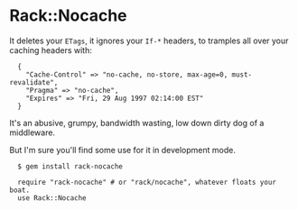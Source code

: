 # Rack::Nocache

It deletes your `ETags`, it ignores your `If-*` headers, to tramples all over your caching headers with:

      {
        "Cache-Control" => "no-cache, no-store, max-age=0, must-revalidate",
        "Pragma" => "no-cache",
        "Expires" => "Fri, 29 Aug 1997 02:14:00 EST"
      }

It's an abusive, grumpy, bandwidth wasting, low down dirty dog of a middleware.

But I'm sure you'll find some use for it in development mode.

      $ gem install rack-nocache

      require "rack-nocache" # or "rack/nocache", whatever floats your boat.
      use Rack::Nocache

